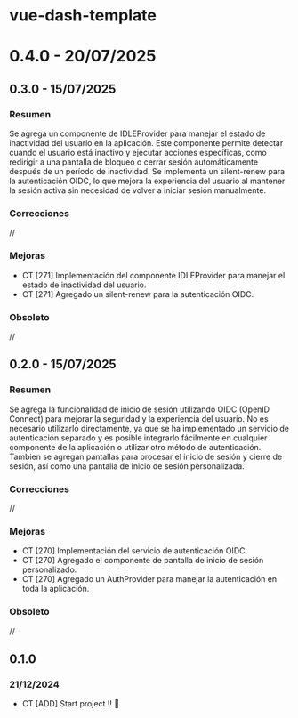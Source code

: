 # vue-dash-template

# 0.4.0 - 20/07/2025



## 0.3.0 - 15/07/2025

### Resumen
Se agrega un componente de IDLEProvider para manejar el estado de inactividad del usuario en la aplicación. Este componente permite detectar cuando el usuario está inactivo y ejecutar acciones específicas, como redirigir a una pantalla de bloqueo o cerrar sesión automáticamente después de un período de inactividad. Se implementa un silent-renew para la autenticación OIDC, lo que mejora la experiencia del usuario al mantener la sesión activa sin necesidad de volver a iniciar sesión manualmente.

### Correcciones
//

### Mejoras
- CT [271] Implementación del componente IDLEProvider para manejar el estado de inactividad del usuario.
- CT [271] Agregado un silent-renew para la autenticación OIDC.

### Obsoleto
//

## 0.2.0 - 15/07/2025

### Resumen
Se agrega la funcionalidad de inicio de sesión utilizando OIDC (OpenID Connect) para mejorar la seguridad y la experiencia del usuario.
No es necesario utilizarlo directamente, ya que se ha implementado un servicio de autenticación separado y es posible integrarlo fácilmente en cualquier componente de la aplicación o utilizar otro método de autenticación.
Tambien se agregan pantallas para procesar el inicio de sesión y cierre de sesión, así como una pantalla de inicio de sesión personalizada.

### Correcciones
//

### Mejoras
- CT [270] Implementación del servicio de autenticación OIDC.
- CT [270] Agregado el componente de pantalla de inicio de sesión personalizado.
- CT [270] Agregado un AuthProvider para manejar la autenticación en toda la aplicación.

### Obsoleto
//

## 0.1.0
### 21/12/2024

- CT [ADD] Start project !! 🚀